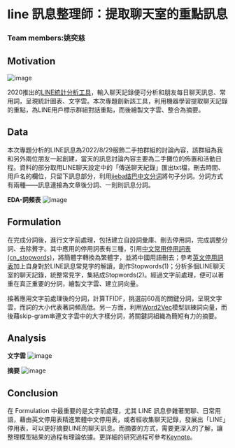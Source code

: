 # line 訊息整理師：提取聊天室的重點訊息
### Team members:姚奕慈
## Motivation

 ![image](https://github.com/Bellayao06/text-assistant/blob/main/demo1.png)
 
 2020推出的[LINE統計分析工具](https://chonyy.github.io/line-message-analyzer/)，輸入聊天記錄便可分析和朋友每日聊天訊息、常用詞，呈現統計圖表、文字雲。本次專題創新該工具，利用機器學習提取聊天記錄的重點，為LINE用戶標示群組對話重點，而後繪製文字雲、整合為摘要。

## Data

 本次專題分析的LINE訊息為2022/8/29服飾二手拍群組的討論內容，該群組為我和另外兩位朋友一起創建，當天的訊息討論內容主要為二手攤位的佈置和活動日程。資料的部分取用LINE聊天設定中的「傳送聊天紀錄」匯出txt檔，刪去時間、用戶名的欄位，只留下訊息部分，利用[jieba结巴中文分词](https://github.com/fxsjy/jieba)將句子分詞。分詞方式有兩種——訊息連接為文章後分詞、一則則訊息分詞。

**EDA-詞頻表**
![image](https://github.com/Bellayao06/text-assistant/blob/main/%E6%88%AA%E5%9C%96%202023-01-10%20%E4%B8%8B%E5%8D%881.45.01.png)

## Formulation

 在完成分詞後，進行文字前處理，包括建立自設詞彙庫、刪去停用詞，完成調整分詞、去除贅字。其中應用的停用詞表有三種，引用[中文常用停用詞表 (cn_stopwords)](https://github.com/goto456/stopwords/blob/master/cn_stopwords.txt)，將簡體字轉換為繁體字，並將中國用語刪去；參考[英文停用詞表](https://www.ranks.nl/stopwords)加上自身對於LINE訊息常見字的解讀，創作Stopwords(1)；分析多個LINE聊天室的聊天記錄，統整常見字，集結成Stopwords(2)。經過文字前處理，便可以著重在真正重要的分詞，繪製文字雲、建立詞向量。
 
 接著應用文字前處理後的分詞，計算TFIDF，挑選前60高的關鍵分詞，呈現文字雲，而詞的大小代表著詞頻高低。另一方面，利用[Word2Vec](https://radimrehurek.com/gensim/models/word2vec.html)模型訓練詞向量，而後藉skip-gram串連文字雲中的大字樣分詞，將關鍵詞組織為簡短有力的摘要。
 
## Analysis

 **文字雲**
 ![image](https://github.com/Bellayao06/text-assistant/blob/main/%E6%88%AA%E5%9C%96%202023-01-10%20%E4%B8%8B%E5%8D%882.31.46.png)
 
  **摘要**
 ![image](https://github.com/Bellayao06/text-assistant/blob/main/%E6%88%AA%E5%9C%96%202023-01-10%20%E4%B8%8B%E5%8D%882.34.32.png)

## Conclusion

在 Formulation 中最重要的是文字前處理，尤其 LINE 訊息參雜著閒聊、日常用語，藉由英文停用表精進繁體中文停用表，或者經收集聊天記錄，發展出「LINE」停用表，可以更好摘要LINE的聊天訊息。而摘要的方式，需要更深入的了解，讓整理模型結果的過程有理論依據。更詳細的研究過程可參考[Keynote](https://www.icloud.com/keynote/0caWZoE8Bbg7Ig90vMGeDaduw#20221013_Ten_Yao_line_assistant)。

